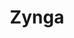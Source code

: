 ---
layout: work_detail
image_src: /work/zynga.svg
title: "Zynga"
headline: "Zynga"
subheadline: "In my time at Zynga I helped build Scramble With Friends™ for Android, and a cross-platform framework for managing the virual economy in their games."
buttons:
  - title: "View In App Store"
    url: "https://play.google.com/store/apps/details?id=com.zynga.scramble&hl=en_CA&gl=US"
  - title: "Visit Website"
    url: "https://www.zynga.com/"
detail_items:
  - title: "Scramble With Friends™"
    description: |
      A rendition of Boggle™ with special 'boosts', and an online social component.

      Turns out: a prefix trie is a pretty nifty data structure!
    image_src: "/work/zynga/scramble.svg"
  - title: "Economy Framework"
    description: |
      Want to buy a cow for your virtual farm in FarmVille™? This framework allowed players on iOS, Android, and Web to perform virtual and real money transactions.

      Zynga's games written in C++, Java, Objective-C, or C# could all leverage this framework.
    image_src: "/work/zynga/economy.svg"
---